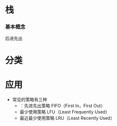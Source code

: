 # 栈
### 基本概念
后进先出

# 分类

# 应用
- 常见的策略有三种
  + ：先进先出策略 FIFO（First In，First Out）
  + 最少使用策略 LFU（Least Frequently Used）
  + 最近最少使用策略 LRU（Least Recently Used）